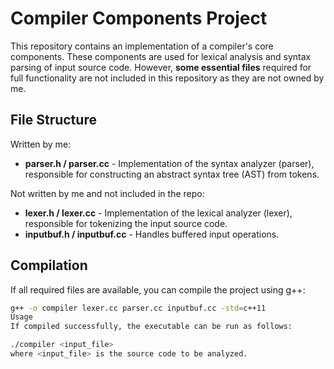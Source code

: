 # Compiler Components Project

This repository contains an implementation of a compiler's core components. These components are used for lexical analysis and syntax parsing of input source code. However, **some essential files** required for full functionality are not included in this repository as they are not owned by me.

## File Structure
Written by me:  
- **parser.h / parser.cc** - Implementation of the syntax analyzer (parser), responsible for constructing an abstract syntax tree (AST) from tokens.

Not written by me and not included in the repo:  
- **lexer.h / lexer.cc** - Implementation of the lexical analyzer (lexer), responsible for tokenizing the input source code.
- **inputbuf.h / inputbuf.cc** - Handles buffered input operations.

## Compilation

If all required files are available, you can compile the project using g++:

```sh
g++ -o compiler lexer.cc parser.cc inputbuf.cc -std=c++11
Usage
If compiled successfully, the executable can be run as follows:

./compiler <input_file>
where <input_file> is the source code to be analyzed.
